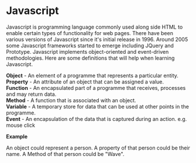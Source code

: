 # Javascript

Javascript is programming language commonly used along side HTML to enable certain types of functionality for web pages. There have been various versions of Javascript since it's initial release in 1996. Around 2005 some Javascript frameworks started to emerge including JQuery and Prototype. Javascript implements object-oriented and event-driven methodologies. Here are some definitions that will help when learning Javascript.

**Object** - An element of a programme that represents a particular entity.  
**Property** - An attribute of an object that can be assigned a value.  
**Function** - An encapsulated part of a programme that receives, processes and may return data.  
**Method** - A function that is associated with an object.  
**Variable** - A temporary store for data that can be used at other points in the programme.  
**Event** - An encapsulation of the data that is captured during an action. e.g. mouse click

**Example**

An object could represent a person. A property of that person could be their name. A Method of that person could be "Wave".





